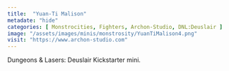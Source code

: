```yaml
---
title:  "Yuan-Ti Malison"
metadate: "hide"
categories: [ Monstrocities, Fighters, Archon-Studio, DNL:Deuslair ]
image: "/assets/images/minis/monstrosity/YuanTiMalison4.png"
visit: "https://www.archon-studio.com"
---
```

Dungeons & Lasers: Deuslair Kickstarter mini.